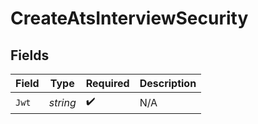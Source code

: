 # CreateAtsInterviewSecurity


## Fields

| Field              | Type               | Required           | Description        |
| ------------------ | ------------------ | ------------------ | ------------------ |
| `Jwt`              | *string*           | :heavy_check_mark: | N/A                |